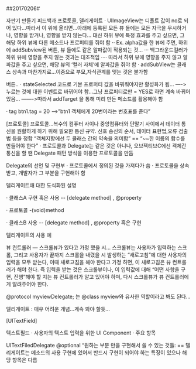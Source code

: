 ##20170206#

자판기 만들기 피드백과 프로토콜, 델리게이트
· UIImageView는 디폴트 값이 no로 되어 있다…따라서 이 위에 올리면…아래에 등록된 모든 뷰 들에는 모든 자극을 무시하거나, 영향을 받거나, 영향을 받지 않는다…
대신 하위 뷰에 특정 효과를 주고 싶으면, 그 해당 하위 뷰에 다른 메소드나 프로퍼티를 줘야 함
·· Ex. alpha값을 한 뷰에 주면, 하위에 addSubview된 버튼, 뷰 들에도 같은 알파값이 적용되는 것…
··· 백그라운드컬러가 하위 뷰에 영향을 주지 않는 것과는 대조적임
···· 따라서 하위 뷰에 영향을 주지 않고 알파값을 주고 싶으면, 해당 뷰의 ‘컬러 자체’에 알파값을 줘야 함
· addSubView는 클래스 상속과 마찬가지로…이중으로 부모,자식관계를 맺는 것은 불가함

버튼..
· stateSelected
코드로 기본 프로퍼티 값을 바꿔줘야지만 활성화가 됨…
—->누르는 것에 대한 이벤트로 바뀌어야 함…그냥 프로퍼티로만 = YES로 하면 계속 바뀌어 있음…
——->따라서 addTarget 을 통해 미리 만든 메소드를 활용해야 함

· tag
btn1.tag = 20 
—->”btn1 객체에게 20번이라는 번호표를 준다”

[프로토콜]
프로토콜…복수의 컴퓨터 사이나 중앙컴퓨터와 단말기 사이에서 데이터 통신을 원활하게 하기 위해 필요한 통신 규약. 신호 송신의 순서, 데이터 표현법,오류 검출법 등을 정함
“객체지향에선 두 클래스 간의 약속을 의미함”
== “~~한 이름의 함수를 만들어야 한다”
· 프로토콜과 Delegate는 같은 것은 아니나, 오브젝티브C에선 객체간 통신을 할 땐 Delegate 패턴 방식을 이용한 프로토콜을 만듬

Delegate의 선언 및 구현부
· 프로토콜에서 정의된 것을 가져다가 씀
· 프로토콜을 상속 받고, 개발자가 그 부분을 구현해야 함 

델리게이트애 대한 도식화된 설명

· 클래스A 
구현
혹은 
사용 -- [delegate method] , @property

· 프로토콜
-(void)method

· 클래스B
사용 -- [delegate method] , @property
혹은 
구현

델리게이트의 사용 예

뷰 컨트롤러 — 스크롤뷰가 있다고 가정 했을 시…
스크롤뷰는 사용자가 입력하는 스크롤, 그리고 사용자가 끝까지 스크롤을 내렸을 시 발생하는 “새로고침”에 대한 사용자의 입력을 모두 받는다, 이때 새로고침을 해야 한다고 가정 하면, 이 새로고침은 뷰 컨트롤러가 해야 한다. 
즉 입력을 받는 것은 스크롤뷰이나, 이 입력값에 대해 “어떤 사항을 구현, 진행”해야 할 지는 뷰 컨트롤러가 알고 있어야 하며, 다시 스크롤뷰가 뷰 컨트롤러에게 알려주어야 한다.

@protocol myviewDelegate; 는 @class myview와 유사한 역할이라고 봐도 된다…

델리게이트 : 매우 어려운 개념…계속 봐야 할듯…

[UITextField]

텍스트필드
· 사용자의 텍스트 입력을 위한 UI Component
· 주요 항목

UITextFiledDelegate
@optional 
“원하는 부분 만을 구현해서 쓸 수 있는 것들: == 델리게이트는 메소드의 사용 구현에 있어서 반드시 구현이 되어야 하는 특징이 있으나 해당 항목은 다름
